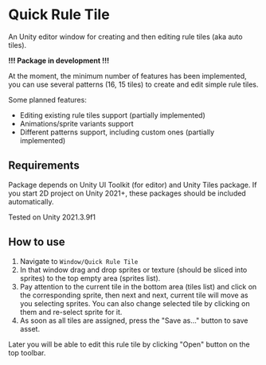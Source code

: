 # Quick Rule Tile

An Unity editor window for creating and then editing rule tiles (aka auto tiles).

**!!! Package in development !!!** 

At the moment, the minimum number of features has been implemented, you can use several patterns (16, 15 tiles) to create and edit simple rule tiles.

Some planned features:
- Editing existing rule tiles support (partially implemented)
- Animations/sprite variants support
- Different patterns support, including custom ones (partially implemented)


## Requirements

Package depends on Unity UI Toolkit (for editor) and Unity Tiles package. If you start 2D project on Unity 2021+, these packages should be included automatically.

Tested on Unity 2021.3.9f1


## How to use

1. Navigate to `Window/Quick Rule Tile`
2. In that window drag and drop sprites or texture (should be sliced into sprites) to the top empty area (sprites list).
3. Pay attention to the current tile in the bottom area (tiles list) and click on the corresponding sprite, then next and next, current tile will move as you selecting sprites. You can also change selected tile by clicking on them and re-select sprite for it.
4. As soon as all tiles are assigned, press the "Save as..." button to save asset.

Later you will be able to edit this rule tile by clicking "Open" button on the top toolbar.